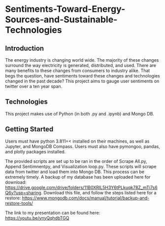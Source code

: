 # Sentiments-Toward-Energy-Sources-and-Sustainable-Technologies
## Introduction
The energy industry is changing world wide. The majority of these changes surround the way electricity is generated, distributed, and used. There are many benefits to these changes from consumers to industry alike. That begs the question, have sentiments toward these changes and technologies changed in the past decade? This project aims to gauge user sentiments on twitter over a ten year span.

## Technologies
This project makes use of Python (in both .py and .ipynb) and Mongo DB.

## Getting Started

Users must have python 3.811=< installed on their machines, as well as Jupyter, and MongoDB Compass. Users must also have pymongoo, pandas, and plotly packages installed.

The provided scripts are set up to be ran in the order of Scrape All.py, Append Sentimnentpy, and Visualization loop.py. These scripts will scrape data from twitter and load them into Mongo DB. This process can be extremely timely. A backup of my database has been uploaded here for download: https://drive.google.com/drive/folders/11B0XRIL5H3Y6tPLkuqk78Z_mTi7s6Q6y?usp=sharing. Download this file, and follow the steps listed here for a restore: https://www.mongodb.com/docs/manual/tutorial/backup-and-restore-tools/


The link to my presentation can be found here: https://youtu.be/ynyQqhdbTGQ
